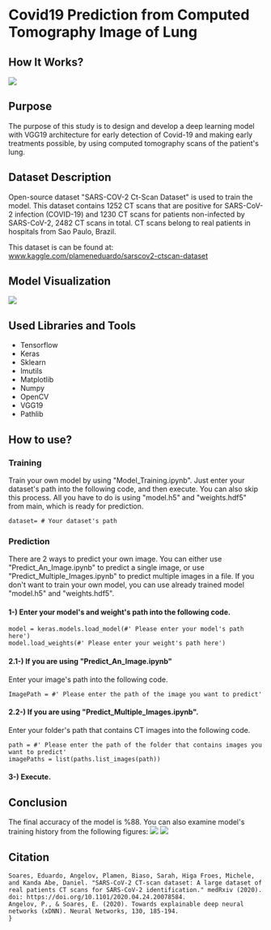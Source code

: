 # Covid19 Prediction from Computed Tomography Image of Lung

## How It Works?
![](https://i.imgur.com/yUsQVaD.png)

## Purpose

The purpose of this study is to design and develop a deep learning model with VGG19 architecture for early detection of Covid-19 and making early treatments possible, by using computed tomography scans of the patient's lung.

## Dataset Description

Open-source dataset "SARS-COV-2 Ct-Scan Dataset" is used to train the model. This dataset contains 1252 CT scans that are positive for SARS-CoV-2 infection (COVID-19) and 1230 CT scans for patients non-infected by SARS-CoV-2, 2482 CT scans in total. CT scans belong to real patients in hospitals from Sao Paulo, Brazil.

This dataset is can be found at: 
www.kaggle.com/plameneduardo/sarscov2-ctscan-dataset

## Model Visualization
![](https://i.imgur.com/Dxyh7u9.png)

## Used Libraries and Tools
- Tensorflow
- Keras
- Sklearn
- Imutils
- Matplotlib
- Numpy
- OpenCV
- VGG19
- Pathlib

## How to use?

### Training
Train your own model by using "Model_Training.ipynb". Just enter your dataset's path into the following code, and then execute. You can also skip this process. All you have to do is using "model.h5" and "weights.hdf5" from main, which is ready for prediction.

```
dataset= # Your dataset's path
```

### Prediction
There are 2 ways to predict your own image. You can either use "Predict_An_Image.ipynb" to predict a single image, or use "Predict_Multiple_Images.ipynb" to predict multiple images in a file. If you don't want to train your own model, you can use already trained model "model.h5" and "weights.hdf5".

#### 1-) Enter your model's and weight's path into the following code.
```
model = keras.models.load_model(#' Please enter your model's path here')
model.load_weights(#' Please enter your weight's path here')
```
#### 2.1-) If you are using "Predict_An_Image.ipynb"

Enter your image's path into the following code.
```
ImagePath = #' Please enter the path of the image you want to predict'
```

#### 2.2-) If you are using "Predict_Multiple_Images.ipynb".

Enter your folder's path that contains CT images into the following code.
```
path = #' Please enter the path of the folder that contains images you want to predict'
imagePaths = list(paths.list_images(path))
```
#### 3-) Execute.

## Conclusion
The final accuracy of the model is %88. You can also examine model's training history from the following figures:
![](https://i.imgur.com/7GHgVvn.png)
![](https://i.imgur.com/Prk1ha5.png)

## Citation

```
Soares, Eduardo, Angelov, Plamen, Biaso, Sarah, Higa Froes, Michele, and Kanda Abe, Daniel. "SARS-CoV-2 CT-scan dataset: A large dataset of real patients CT scans for SARS-CoV-2 identification." medRxiv (2020). doi: https://doi.org/10.1101/2020.04.24.20078584.
Angelov, P., & Soares, E. (2020). Towards explainable deep neural networks (xDNN). Neural Networks, 130, 185-194.
}
```
